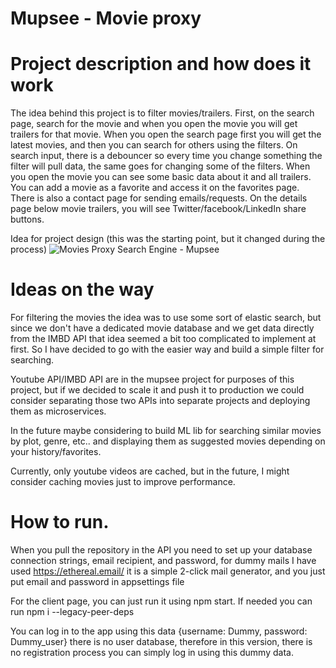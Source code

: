 # Mupsee - Movie proxy

# Project description and how does it work
The idea behind this project is to filter movies/trailers. First, on the search page, search for the movie and when you open the movie you will get trailers for that movie. When you open the search page first you will get the latest movies, and then you can search for others using the filters. On search input, there is a debouncer so every time you change something the filter will pull data, the same goes for changing some of the filters. When you open the movie you can see some basic data about it and all trailers. You can add a movie as a favorite and access it on the favorites page. There is also a contact page for sending emails/requests. On the details page below movie trailers, you will see Twitter/facebook/LinkedIn share buttons.

Idea for project design (this was the starting point, but it changed during the process)
![Movies Proxy Search Engine - Mupsee](https://user-images.githubusercontent.com/17182815/179998073-fb01e8cd-06f0-44ff-8c1d-46845d9ffb07.png)


# Ideas on the way
For filtering the movies the idea was to use some sort of elastic search, but since we don't have a dedicated movie database and we get data directly from the IMBD API that idea seemed a bit too complicated to implement at first. So I have decided to go with the easier way and build a simple filter for searching.

Youtube API/IMBD  API are in the mupsee project for purposes of this project, but if we decided to scale it and push it to production we could consider separating those two APIs into separate projects and deploying them as microservices.

In the future maybe considering to build ML lib for searching similar movies by plot, genre, etc.. and displaying them as suggested movies depending on your history/favorites.

Currently, only youtube videos are cached, but in the future, I might consider caching movies just to improve performance.

# How to run.

When you pull the repository in the API you need to set up your database connection strings, email recipient, and password, for dummy mails I have used https://ethereal.email/ it is a simple 2-click mail generator, and you just put email and password in appsettings file

For the client page, you can just run it using npm start.
If needed you can run npm i --legacy-peer-deps 

You can log in to the app using this data {username: Dummy, password: Dummy_user} there is no user database, therefore in this version, there is no registration process you can simply log in using this dummy data.

